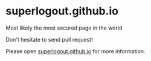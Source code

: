 # superlogout.github.io
Most likely the most secured page in the world

Don't hesitate to send pull request!

Please open [superlogout.github.io](http://superlogout.github.io) for more information.
